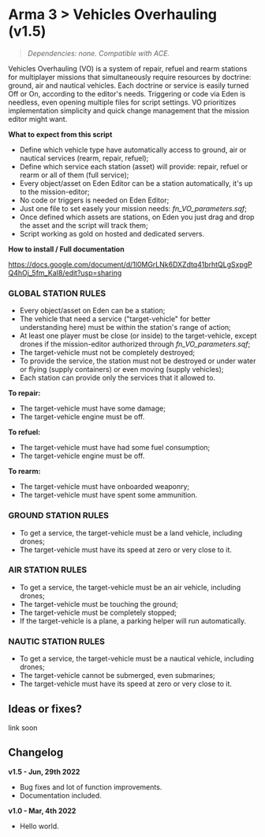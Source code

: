 # Arma 3 > Vehicles Overhauling (v1.5)
>*Dependencies: none.*
>*Compatible with ACE.*

Vehicles Overhauling (VO) is a system of repair, refuel and rearm stations for multiplayer missions that simultaneously require resources by doctrine: ground, air and nautical vehicles. Each doctrine or service is easily turned Off or On, according to the editor's needs. Triggering or code via Eden is needless, even opening multiple files for script settings. VO prioritizes implementation simplicity and quick change management that the mission editor might want.  

**What to expect from this script**

- Define which vehicle type have automatically access to ground, air or nautical services (rearm, repair, refuel);
- Define which service each station (asset) will provide: repair, refuel or rearm or all of them (full service);
- Every object/asset on Eden Editor can be a station automatically, it's up to the mission-editor;
- No code or triggers is needed on Eden Editor;
- Just one file to set easely your mission needs: _fn_VO_parameters.sqf_;
- Once defined which assets are stations, on Eden you just drag and drop the asset and the script will track them;
- Script working as gold on hosted and dedicated servers.

**How to install / Full documentation**

https://docs.google.com/document/d/1l0MGrLNk6DXZdtq41brhtQLgSxpgPQ4hOj_5fm_KaI8/edit?usp=sharing



### GLOBAL STATION RULES

- Every object/asset on Eden can be a station;
- The vehicle that need a service ("target-vehicle" for better understanding here) must be within the station's range of action;
- At least one player must be close (or inside) to the target-vehicle, except drones if the mission-editor authorized through _fn_VO_parameters.sqf_;
- The target-vehicle must not be completely destroyed;
- To provide the service, the station must not be destroyed or under water or flying (supply containers) or even moving (supply vehicles); 
- Each station can provide only the services that it allowed to.

**To repair:**
- The target-vehicle must have some damage;
- The target-vehicle engine must be off.

**To refuel:**
- The target-vehicle must have had some fuel consumption;
- The target-vehicle engine must be off.

**To rearm:**
- The target-vehicle must have onboarded weaponry;
- The target-vehicle must have spent some ammunition.

### GROUND STATION RULES

- To get a service, the target-vehicle must be a land vehicle, including drones;
- The target-vehicle must have its speed at zero or very close to it.

### AIR STATION RULES

- To get a service, the target-vehicle must be an air vehicle, including drones;
- The target-vehicle must be touching the ground;
- The target-vehicle must be completely stopped;
- If the target-vehicle is a plane, a parking helper will run automatically.

### NAUTIC STATION RULES

- To get a service, the target-vehicle must be a nautical vehicle, including drones;
- The target-vehicle cannot be submerged, even submarines;
- The target-vehicle must have its speed at zero or very close to it.



## Ideas or fixes?
link soon


## Changelog

**v1.5 - Jun, 29th 2022**
- Bug fixes and lot of function improvements. 
- Documentation included.

**v1.0 - Mar, 4th 2022**
- Hello world.
